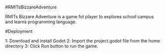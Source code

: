 #RMITsBizzareAdventure

RMITs Bizzare Adventure is a game fot player to explores school campus and learns programming language.

#Deployment

1: Download and install Godot
2: Import the project.godot file from the home directory
3: Click Run button to run the game. 

